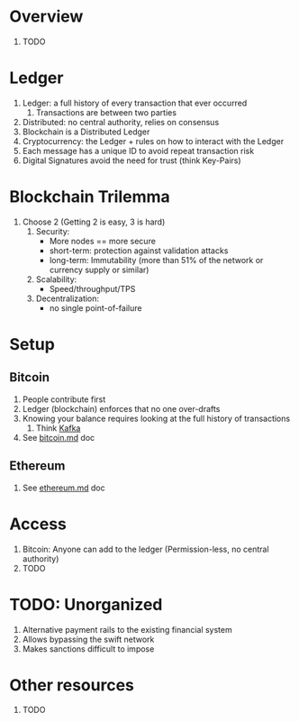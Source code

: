 # Overview
1. TODO


# Ledger
1. Ledger: a full history of every transaction that ever occurred
    1. Transactions are between two parties
1. Distributed: no central authority, relies on consensus
1. Blockchain is a Distributed Ledger
1. Cryptocurrency: the Ledger + rules on how to interact with the Ledger
1. Each message has a unique ID to avoid repeat transaction risk
1. Digital Signatures avoid the need for trust (think Key-Pairs)


# Blockchain Trilemma
1. Choose 2 (Getting 2 is easy, 3 is hard)
    1. Security:
        - More nodes == more secure
        - short-term: protection against validation attacks
        - long-term: Immutability (more than 51% of the network or currency supply or similar)
    1. Scalability:
        - Speed/throughput/TPS
    1. Decentralization:
        - no single point-of-failure        


# Setup

## Bitcoin
1. People contribute first
1. Ledger (blockchain) enforces that no one over-drafts
1. Knowing your balance requires looking at the full history of transactions
    1. Think [Kafka](../kafka/readme.md)
1. See [bitcoin.md](./bitcoin.md) doc


## Ethereum
1. See [ethereum.md](./ethereum.md) doc


# Access
1. Bitcoin: Anyone can add to the ledger (Permission-less, no central authority)
1. TODO


# TODO: Unorganized
1. Alternative payment rails to the existing financial system
1. Allows bypassing the swift network
1. Makes sanctions difficult to impose


# Other resources
1. TODO
